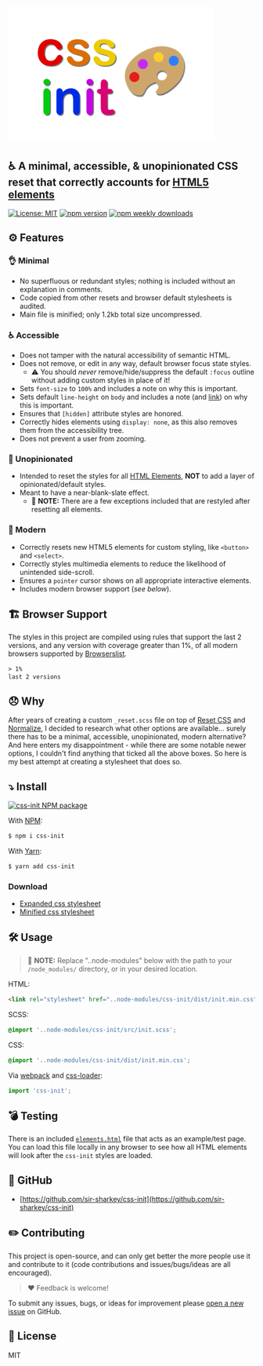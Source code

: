 # ![css-init](https://raw.githubusercontent.com/sir-sharkey/css-init/main/css-init.png)

## ♿️ A minimal, accessible, & unopinionated CSS reset that correctly accounts for [HTML5 elements](https://developer.mozilla.org/en-US/docs/Web/HTML/Element)

[![License: MIT](https://img.shields.io/badge/License-MIT-blueviolet.svg)](https://opensource.org/licenses/MIT)
[![npm version](https://img.shields.io/npm/v/css-init)](https://www.npmjs.com/package/css-init)
[![npm weekly downloads](https://img.shields.io/npm/dw/css-init)](https://www.npmjs.com/package/css-init)

## ⚙️ Features

### 👌 Minimal

- No superfluous or redundant styles; nothing is included without an explanation in comments.
- Code copied from other resets and browser default stylesheets is audited.
- Main file is minified; only 1.2kb total size uncompressed.

### ♿️ Accessible

- Does not tamper with the natural accessibility of semantic HTML.
- Does not remove, or edit in any way, default browser focus state styles.
  - ⚠️ You should _never_ remove/hide/suppress the default `:focus` outline without adding custom styles in place of it!
- Sets `font-size` to `100%` and includes a note on why this is important.
- Sets default `line-height` on `body` and includes a note (and [link](https://developer.mozilla.org/en-US/docs/Web/CSS/line-height#accessibility_concerns)) on why this is important.
- Ensures that `[hidden]` attribute styles are honored.
- Correctly hides elements using `display: none`, as this also removes them from the accessibility tree.
- Does not prevent a user from zooming.

### 🤫 Unopinionated

- Intended to reset the styles for all [HTML Elements](https://developer.mozilla.org/en-US/docs/Web/HTML/Element), **NOT** to add a layer of opinionated/default styles.
- Meant to have a near-blank-slate effect.
  - 📝 **NOTE:** There are a few exceptions included that are restyled after resetting all elements.

### 📱 Modern

- Correctly resets new HTML5 elements for custom styling, like `<button>` and `<select>`.
- Correctly styles multimedia elements to reduce the likelihood of unintended side-scroll.
- Ensures a `pointer` cursor shows on all appropriate interactive elements.
- Includes modern browser support (_see below_).

## 🏗 Browser Support

The styles in this project are compiled using rules that support the last 2 versions, and any version with coverage greater than 1%, of all modern browsers supported by [Browserslist](https://github.com/browserslist/browserslist).

```text
> 1%
last 2 versions
```

## 😞 Why

After years of creating a custom `_reset.scss` file on top of [Reset CSS](https://meyerweb.com/eric/tools/css/reset/) and [Normalize](https://necolas.github.io/normalize.css/), I decided to research what other options are available... surely there has to be a minimal, accessible, unopinionated, modern alternative? And here enters my disappointment - while there are some notable newer options, I couldn't find anything that ticked all the above boxes. So here is my best attempt at creating a stylesheet that does so.

## ⤵️ Install

[![css-init NPM package](https://nodei.co/npm/css-init.png?compact=true)](https://nodei.co/npm/css-init/)

With [NPM](http://npmjs.com):

```sh
$ npm i css-init
```

With [Yarn](https://yarnpkg.com):

```sh
$ yarn add css-init
```

### Download

- [Expanded css stylesheet](https://github.com/sir-sharkey/css-init/blob/main/dist/init.css)
- [Minified css stylesheet](https://github.com/sir-sharkey/css-init/blob/main/dist/init.min.css)

## 🛠 Usage

> 📝 **NOTE:** Replace "..node-modules" below with the path to your `/node_modules/` directory, or in your desired location.

HTML:

```html
<link rel="stylesheet" href="..node-modules/css-init/dist/init.min.css">
```

SCSS:

```scss
@import '..node-modules/css-init/src/init.scss';
```

CSS:

```css
@import '..node-modules/css-init/dist/init.min.css';
```

Via [webpack](https://webpack.js.org/) and [css-loader](https://github.com/webpack-contrib/css-loader):

```js
import 'css-init';
```

## 💣 Testing

There is an included [`elements.html`](https://css-init.com/elements.html) file that acts as an example/test page. You can load this file locally in any browser to see how all HTML elements will look after the `css-init` styles are loaded.

## 👥 GitHub

- [https://github.com/sir-sharkey/css-init](https://github.com/sir-sharkey/css-init)

## ✏️ Contributing

This project is open-source, and can only get better the more people use it and contribute to it (code contributions and issues/bugs/ideas are all encouraged).

> ❤️ Feedback is welcome!

To submit any issues, bugs, or ideas for improvement please [open a new issue](https://github.com/sir-sharkey/css-init/issues/new) on GitHub.

## 📄 License

MIT
